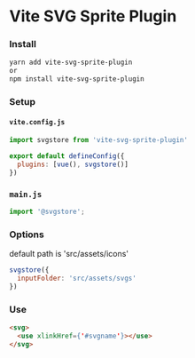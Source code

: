 # Vite SVG Sprite Plugin

### Install
```bash
yarn add vite-svg-sprite-plugin
or 
npm install vite-svg-sprite-plugin
```

### Setup

#### `vite.config.js`
```js
import svgstore from 'vite-svg-sprite-plugin'

export default defineConfig({
  plugins: [vue(), svgstore()]
})
```
### `main.js`
```js
import '@svgstore';
```

### Options
default path is 'src/assets/icons'
```js
svgstore({
  inputFolder: 'src/assets/svgs'
})
```

### Use
```html
<svg>
  <use xlinkHref={'#svgname'}></use>
</svg>
```

